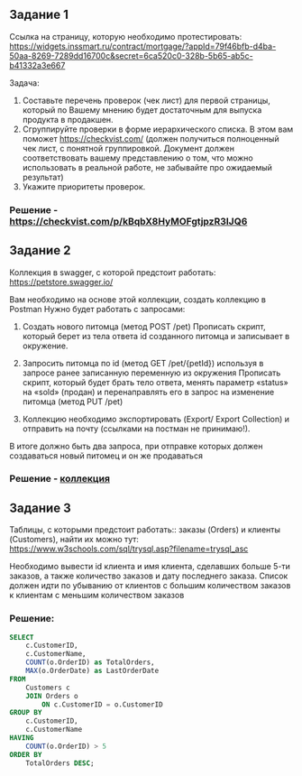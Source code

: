 ## Задание 1  
Ссылка на страницу, которую необходимо протестировать:
https://widgets.inssmart.ru/contract/mortgage/?appId=79f46bfb-d4ba-50aa-8269-7289dd16700c&secret=6ca520c0-328b-5b65-ab5c-b41332a3e667

Задача:
1.  Составьте перечень проверок (чек лист) для первой страницы, который по Вашему мнению будет достаточным для выпуска продукта в продакшен.
2. Сгруппируйте проверки в форме иерархического списка. В этом  вам поможет https://checkvist.com/ (должен получиться полноценный чек лист, с понятной группировкой. Документ должен соответствовать вашему представлению о том, что можно использовать в реальной работе, не забывайте про ожидаемый результат)
3. Укажите приоритеты проверок.

### Решение - https://checkvist.com/p/kBqbX8HyMOFgtjpzR3IJQ6

## Задание 2  
Коллекция в swagger, с которой предстоит работать: https://petstore.swagger.io/

Вам необходимо на основе этой коллекции, создать коллекцию в Postman
Нужно будет работать с запросами:

1. Создать нового питомца (метод POST /pet)
Прописать скрипт, который берет из тела ответа id созданного питомца и записывает в 
окружение.

2. Запросить питомца по id (метод GET /pet/{petId}) используя в запросе ранее 
записанную переменную из окружения
Прописать скрипт, который будет брать тело ответа, менять параметр «status» на 
«sold» (продан) и перенаправлять его в запрос на изменение питомца (метод PUT 
/pet)

3. Коллекцию необходимо экспортировать (Export/ Export Collection) и отправить на почту (ссылками на постман не принимаю!).

В итоге должно быть два запроса, при отправке которых должен создаваться новый 
питомец и он же продаваться

### Решение - [коллекция](https://github.com/Logerr23/testovoe_zadanie_2/blob/main/%D0%97%D0%B0%D0%B4%D0%B0%D0%BD%D0%B8%D0%B5%202.json)

## Задание 3 
Таблицы, с которыми предстоит работать:: заказы (Orders) и клиенты (Customers), найти их можно тут:
https://www.w3schools.com/sql/trysql.asp?filename=trysql_asc

Необходимо вывести id клиента и имя клиента, сделавших больше 5-ти заказов, а также количество заказов и дату последнего заказа. Список должен идти по убыванию от клиентов с большим количеством заказов к клиентам с меньшим количеством заказов

### Решение: 
```SQL
SELECT  
    c.CustomerID,  
    c.CustomerName,  
    COUNT(o.OrderID) as TotalOrders,  
    MAX(o.OrderDate) as LastOrderDate  
FROM  
    Customers c  
    JOIN Orders o  
        ON c.CustomerID = o.CustomerID  
GROUP BY  
    c.CustomerID,  
    c.CustomerName  
HAVING  
    COUNT(o.OrderID) > 5  
ORDER BY  
    TotalOrders DESC;  
```
